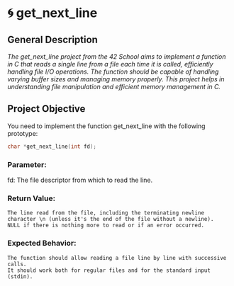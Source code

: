 # 🌀 get_next_line

## **General Description**

*The get_next_line project from the 42 School aims to implement a function in C that reads a single line from a file each time it is called, efficiently handling file I/O operations. The function should be capable of handling varying buffer sizes and managing memory properly. This project helps in understanding file manipulation and efficient memory management in C.*

## **Project Objective**

You need to implement the function get_next_line with the following prototype: </br>
``` c
char *get_next_line(int fd);
```
### **Parameter:**

   fd: The file descriptor from which to read the line.

### **Return Value:**

    The line read from the file, including the terminating newline character \n (unless it's the end of the file without a newline).
    NULL if there is nothing more to read or if an error occurred.

### **Expected Behavior:**

    The function should allow reading a file line by line with successive calls.
    It should work both for regular files and for the standard input (stdin).
